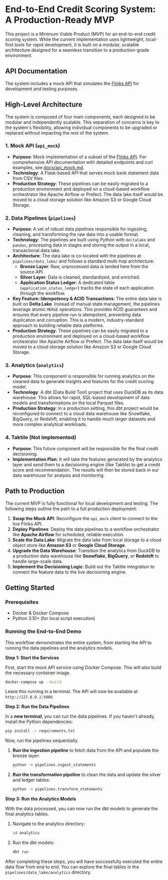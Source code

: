 # End-to-End Credit Scoring System: A Production-Ready MVP

This project is a Minimum Viable Product (MVP) for an end-to-end credit scoring system. While the current implementation uses lightweight, local-first tools for rapid development, it is built on a modular, scalable architecture designed for a seamless transition to a production-grade environment.

## API Documentation

The system includes a mock API that simulates the [Flinks API](https://docs.flinks.com/docs/welcome) for development and testing purposes.

## High-Level Architecture

The system is composed of four main components, each designed to be modular and independently scalable. This separation of concerns is key to the system's flexibility, allowing individual components to be upgraded or replaced without impacting the rest of the system.

### 1. Mock API (`api_mock`)

- **Purpose**: Mock implementation of a subset of the [Flinks API](https://docs.flinks.com/docs/welcome?_gl=1*je0k2v*_gcl_au*NDY3Mzk0Mzc5LjE3NTEwNDk5NzU.). For comprehensive API documentation with detailed endpoints and curl examples, see [docs/api_mock.md](docs/api_mock.md).
- **Technology**: A Flask-based API that serves mock bank statement data from CSV files.
- **Production Strategy**: These pipelines can be easily migrated to a production environment and deployed on a cloud-based workflow orchestrator like Apache Airflow or Prefect. The data lake itself would be moved to a cloud storage solution like Amazon S3 or Google Cloud Storage.

### 2. Data Pipelines (`pipelines`)

- **Purpose**: A set of robust data pipelines responsible for ingesting, cleaning, and transforming the raw data into a usable format.
- **Technology**: The pipelines are built using Python with `deltalake` and `pandas`, processing data in stages and storing the output in a local, transactional data lake.
- **Architecture**: The data lake is co-located with the pipelines at `pipelines/data_lake/` and follows a standard multi-hop architecture:
    - **Bronze Layer**: Raw, unprocessed data is landed here from the source API.
    - **Silver Layer**: Data is cleaned, standardized, and enriched.
    - **Application Status Ledger**: A dedicated table (`application_status_ledger`) tracks the state of each application through the workflow.
- **Key Feature: Idempotency & ACID Transactions**: The entire data lake is built on **Delta Lake**. Instead of manual state management, the pipelines leverage atomic `MERGE` operations. This provides ACID guarantees and ensures that every pipeline run is idempotent, preventing data duplication and corruption. This is a modern, industry-standard approach to building reliable data platforms.
- **Production Strategy**: These pipelines can be easily migrated to a production environment and deployed on a cloud-based workflow orchestrator like Apache Airflow or Prefect. The data lake itself would be moved to a cloud storage solution like Amazon S3 or Google Cloud Storage.

### 3. Analytics (`analytics`)

- **Purpose**: This component is responsible for running analytics on the cleaned data to generate insights and features for the credit scoring model.
- **Technology**: A dbt (Data Build Tool) project that uses DuckDB as its data warehouse. This allows for rapid, SQL-based development of data models and transformations on the local Parquet files.
- **Production Strategy**: In a production setting, this dbt project would be reconfigured to connect to a cloud data warehouse like Snowflake, BigQuery, or Redshift, enabling it to handle much larger datasets and more complex analytical workloads.

### 4. Taktile (Not Implemented)

- **Purpose**: This future component will be responsible for the final credit decisioning.
- **Implementation Plan**: It will take the features generated by the analytics layer and send them to a decisioning engine (like Taktile) to get a credit score and recommendation. The results will then be stored back in our data warehouse for analysis and monitoring.

## Path to Production

The current MVP is fully functional for local development and testing. The following steps outline the path to a full production deployment:

1.  **Swap the Mock API**: Reconfigure the `api_mock` client to connect to the live Flinks API.
2.  **Deploy Pipelines**: Deploy the data pipelines to a workflow orchestrator like **Apache Airflow** for scheduled, reliable execution.
3.  **Scale the Data Lake**: Migrate the data lake from local storage to a cloud object store like **Amazon S3** or **Google Cloud Storage**.
4.  **Upgrade the Data Warehouse**: Transition the analytics from DuckDB to a production data warehouse like **Snowflake**, **BigQuery**, or **Redshift** to handle large-scale data.
5.  **Implement the Decisioning Logic**: Build out the Taktile integration to connect the feature data to the live decisioning engine.

## Getting Started

### Prerequisites
- Docker & Docker Compose
- Python 3.10+ (for local script execution)

### Running the End-to-End Demo

This workflow demonstrates the entire system, from starting the API to running the data pipelines and the analytics models.

**Step 1: Start the Services**

First, start the mock API service using Docker Compose. This will also build the necessary container image.

```bash
docker-compose up --build
```
Leave this running in a terminal. The API will now be available at `http://127.0.0.1:5000`.

**Step 2: Run the Data Pipelines**

In a **new terminal**, you can run the data pipelines. If you haven't already, install the Python dependencies:
```bash
pip install -r requirements.txt
```

Now, run the pipelines sequentially.

1.  **Run the ingestion pipeline** to fetch data from the API and populate the bronze layer:
    ```bash
    python -m pipelines.ingest_statements
    ```
2.  **Run the transformation pipeline** to clean the data and update the silver and ledger tables:
    ```bash
    python -m pipelines.transform_statements
    ```

**Step 3: Run the Analytics Models**

With the data processed, you can now run the dbt models to generate the final analytics tables.

1.  Navigate to the analytics directory:
    ```bash
    cd analytics
    ```
2.  Run the dbt models:
    ```bash
    dbt run
    ```

After completing these steps, you will have successfully executed the entire data flow from end to end. You can explore the final tables in the `pipelines/data_lake/analytics` directory.
